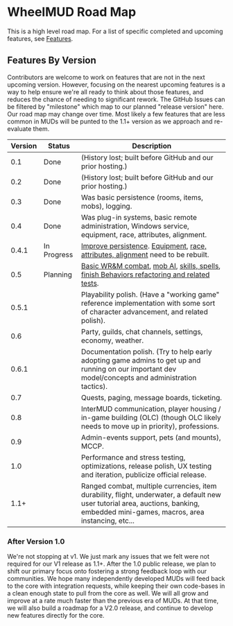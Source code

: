 # WheelMUD Road Map
This is a high level road map. For a list of specific completed and upcoming features, see [Features](Features.md).

## Features By Version
Contributors are welcome to work on features that are not in the next upcoming version.
However, focusing on the nearest upcoming features is a way to help ensure we're all ready to think about those features, and reduces the chance of needing to significant rework.
The GitHub Issues can be filtered by "milestone" which map to our planned "release version" here.
Our road map may change over time. Most likely a few features that are less common in MUDs will be punted to the 1.1+ version as we approach and re-evaluate them.

| Version | Status      | Description |
| ------- | ----------- | ----------- |
| 0.1     | Done        | (History lost; built before GitHub and our prior hosting.) |
| 0.2     | Done        | (History lost; built before GitHub and our prior hosting.) |
| 0.3     | Done        | Was basic persistence (rooms, items, mobs), logging. |
| 0.4     | Done        | Was plug-in systems, basic remote administration, Windows service, equipment, race, attributes, alignment. |
| 0.4.1   | In Progress | [Improve persistence](https://github.com/DavidRieman/WheelMUD/projects/1). [Equipment](https://github.com/DavidRieman/WheelMUD/projects/2), [race, attributes, alignment](https://github.com/DavidRieman/WheelMUD/projects/3) need to be rebuilt. |
| 0.5     | Planning    | [Basic WR&M combat](https://github.com/DavidRieman/WheelMUD/projects/4), [mob AI](https://github.com/DavidRieman/WheelMUD/projects/5), [skills, spells](https://github.com/DavidRieman/WheelMUD/projects/6), [finish Behaviors refactoring and related tests](https://github.com/DavidRieman/WheelMUD/projects/7). |
| 0.5.1   |             | Playability polish. (Have a "working game" reference implementation with some sort of character advancement, and related polish). |
| 0.6     |             | Party, guilds, chat channels, settings, economy, weather. |
| 0.6.1   |             | Documentation polish. (Try to help early adopting game admins to get up and running on our important dev model/concepts and administration tactics).
| 0.7     |             | Quests, paging, message boards, ticketing. |
| 0.8     |             | InterMUD communication, player housing / in-game building (OLC) (though OLC likely needs to move up in priority), professions. |
| 0.9     |             | Admin-events support, pets (and mounts), MCCP. |
| 1.0     |             | Performance and stress testing, optimizations, release polish, UX testing and iteration, publicize official release. |
| 1.1+    |             | Ranged combat, multiple currencies, item durability, flight, underwater, a default new user tutorial area, auctions, banking, embedded mini-games, macros, area instancing, etc... |

### After Version 1.0
We're not stopping at v1. We just mark any issues that we felt were not required for our V1 release as 1.1+.
After the 1.0 public release, we plan to shift our primary focus onto fostering a strong feedback loop with our communities.
We hope many independently developed MUDs will feed back to the core with integration requests, while keeping their own code-bases in a clean enough state to pull from the core as well.
We will all grow and improve at a rate much faster than the previous era of MUDs.
At that time, we will also build a roadmap for a V2.0 release, and continue to develop new features directly for the core.
